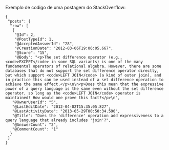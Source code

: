 Exemplo de codigo de uma postagem do StackOverflow:

    {
     "posts": {
      "row": [
       {
        "@Id": 2,
        "@PostTypeId": 1,
        "@AcceptedAnswerId": "28",
        "@CreationDate": "2012-03-06T19:06:05.667",
        "@Score": "15",
        "@Body": "<p>The set difference operator (e.g., <code>EXCEPT</code> in some SQL variants) is one of the many fundamental operators of relational algebra. However, there are some databases that do not support the set difference operator directly, but which support <code>LEFT JOIN</code> (a kind of outer join), and in practice this can be used instead of a set difference operation to achieve the same effect.</p>\n\n<p>Does this mean that the expressive power of a query language is the same even without the set difference operator, so long as the <code>LEFT JOIN</code> operator is maintained? How would one prove this fact?</p>\n",
       "@OwnerUserId": "5",
       "@LastEditDate": "2012-04-02T15:35:05.827",
       "@LastActivityDate": "2013-05-29T00:50:34.590",
       "@Title": "Does the 'difference' operation add expressiveness to a query language that already includes 'join'?",
       "@AnswerCount": "2",
       "@CommentCount": "1"
      }
     ]
    }